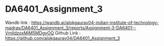 # DA6401_Assignment_3
Wandb link : https://wandb.ai/alokgaurav04-indian-institute-of-technology-madras/DA6401_Assignment_3/reports/Assignment-3-DA6401--VmlldzoxMjM5MDgyOQ
Github Link : https://github.com/alokgaurav04/DA6401_Assignment_3
